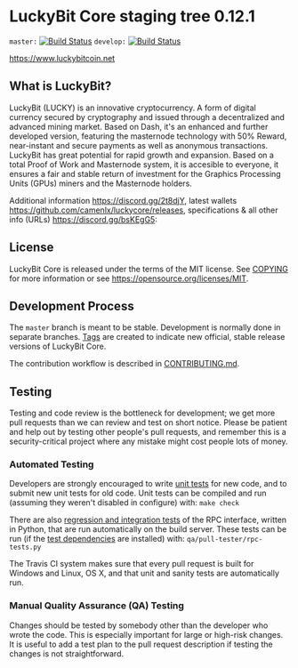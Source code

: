 LuckyBit Core staging tree 0.12.1
===============================

`master:` [![Build Status](https://travis-ci.org/luckybitcoin/luckybit.svg?branch=master)](https://travis-ci.org/luckybitcoin/luckybit) `develop:` [![Build Status](https://travis-ci.org/luckybitcoin/luckybit.svg?branch=develop)](https://travis-ci.org/luckybitcoin/luckybit/branches)

https://www.luckybitcoin.net


What is LuckyBit?
----------------

LuckyBit (LUCKY) is an innovative cryptocurrency. A form of digital currency secured by cryptography and issued through a decentralized and advanced mining market. Based on Dash, it's an enhanced and further developed version, featuring the masternode technology with 50% Reward, near-instant and secure payments as well as anonymous transactions. LuckyBit has great potential for rapid growth and expansion. Based on a total Proof of Work and Masternode system, it is accesible to everyone, it ensures a fair and stable return of investment for the Graphics Processing Units (GPUs) miners and the Masternode holders.

Additional information https://discord.gg/2t8djY, latest wallets https://github.com/camenlx/luckycore/releases, specifications & all other info (URLs) https://discord.gg/bsKEgG5: 


License
-------

LuckyBit Core is released under the terms of the MIT license. See [COPYING](COPYING) for more
information or see https://opensource.org/licenses/MIT.

Development Process
-------------------

The `master` branch is meant to be stable. Development is normally done in separate branches.
[Tags](https://github.com/luckybitcoin/luckybit/tags) are created to indicate new official,
stable release versions of LuckyBit Core.

The contribution workflow is described in [CONTRIBUTING.md](CONTRIBUTING.md).

Testing
-------

Testing and code review is the bottleneck for development; we get more pull
requests than we can review and test on short notice. Please be patient and help out by testing
other people's pull requests, and remember this is a security-critical project where any mistake might cost people
lots of money.

### Automated Testing

Developers are strongly encouraged to write [unit tests](/doc/unit-tests.md) for new code, and to
submit new unit tests for old code. Unit tests can be compiled and run
(assuming they weren't disabled in configure) with: `make check`

There are also [regression and integration tests](/qa) of the RPC interface, written
in Python, that are run automatically on the build server.
These tests can be run (if the [test dependencies](/qa) are installed) with: `qa/pull-tester/rpc-tests.py`

The Travis CI system makes sure that every pull request is built for Windows
and Linux, OS X, and that unit and sanity tests are automatically run.

### Manual Quality Assurance (QA) Testing

Changes should be tested by somebody other than the developer who wrote the
code. This is especially important for large or high-risk changes. It is useful
to add a test plan to the pull request description if testing the changes is
not straightforward.

